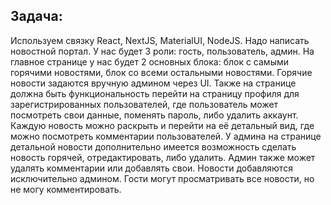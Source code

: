 ## Задача:

Используем связку React, NextJS, MaterialUI, NodeJS. Надо написать новостной портал.
У нас будет 3 роли: гость, пользователь, админ.
На главное странице у нас будет 2 основных блока: блок с самыми горячими новостями, блок со всеми остальными новостями.
Горячие новости задаются вручную админом через UI.
Также на странице должна быть функциональность перейти на страницу профиля для зарегистрированных пользователей, где пользователь может посмотреть свои данные, поменять пароль, либо удалить аккаунт.
Каждую новость можно раскрыть и перейти на её детальный вид, где можно посмотреть комментарии пользователей.
У админа на странице детальной новости дополнительно имеется возможность сделать новость горячей, отредактировать, либо удалить.
Админ также может удалять комментарии или добавлять свои. Новости добавляются исключительно админом.
Гости могут просматривать все новости, но не могу комментировать.
